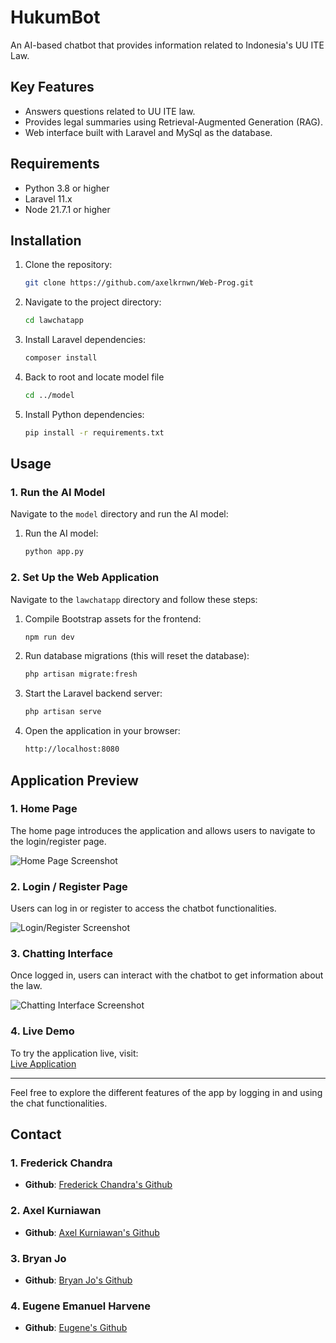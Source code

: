 # HukumBot
An AI-based chatbot that provides information related to Indonesia's UU ITE Law.

## Key Features
- Answers questions related to UU ITE law.
- Provides legal summaries using Retrieval-Augmented Generation (RAG).
- Web interface built with Laravel and MySql as the database.

## Requirements
  - Python 3.8 or higher
  - Laravel 11.x
  - Node 21.7.1 or higher


## Installation

1. Clone the repository:
   ```bash
   git clone https://github.com/axelkrnwn/Web-Prog.git

2. Navigate to the project directory:
   ```bash
   cd lawchatapp

3. Install Laravel dependencies:
   ```bash
   composer install

4. Back to root and locate model file
   ```bash
   cd ../model

5. Install Python dependencies:
   ```bash
   pip install -r requirements.txt

## Usage

### 1. Run the AI Model

Navigate to the `model` directory and run the AI model:

1. Run the AI model:
   ```bash
   python app.py

### 2. Set Up the Web Application

Navigate to the `lawchatapp` directory and follow these steps:

1. Compile Bootstrap assets for the frontend:
   ```bash
   npm run dev
   
2. Run database migrations (this will reset the database):
   ```bash
   php artisan migrate:fresh

3. Start the Laravel backend server:
   ```bash
   php artisan serve

4. Open the application in your browser:
   ```bash
   http://localhost:8080

## Application Preview

### 1. **Home Page**

The home page introduces the application and allows users to navigate to the login/register page.

![Home Page Screenshot](path/to/homepage-screenshot.png)

### 2. **Login / Register Page**

Users can log in or register to access the chatbot functionalities.

![Login/Register Screenshot](path/to/login-register-screenshot.png)

### 3. **Chatting Interface**

Once logged in, users can interact with the chatbot to get information about the law.

![Chatting Interface Screenshot](path/to/chatting-screenshot.png)

### 4. **Live Demo**

To try the application live, visit:  
[Live Application](http://example)

---

Feel free to explore the different features of the app by logging in and using the chat functionalities.

## Contact

### 1. Frederick Chandra  
- **Github**: [Frederick Chandra's Github](https://github.com/frederick542)

### 2. Axel Kurniawan  
- **Github**: [Axel Kurniawan's Github](https://github.com/axelkrnwn)

### 3. Bryan Jo
- **Github**: [Bryan Jo's Github](https://github.com/brynnjoo)

### 4. Eugene Emanuel Harvene
- **Github**: [Eugene's Github](https://linkedin.com/in/alicebrown)


